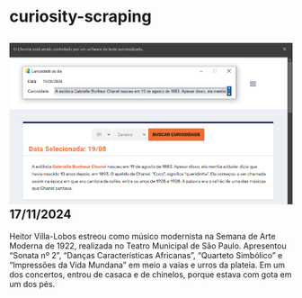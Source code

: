 # curiosity-scraping
![Budget](./execucao.png)
17/11/2024
-
Heitor Villa-Lobos estreou como músico modernista na Semana de Arte Moderna de 1922, realizada no Teatro Municipal de São Paulo. Apresentou “Sonata nº 2”, “Danças Características Africanas”, “Quarteto Simbólico” e “Impressões da Vida Mundana” em meio a vaias e urros da plateia. Em um dos concertos, entrou de casaca e de chinelos, porque estava com gota em um dos pés.
